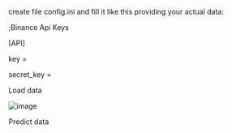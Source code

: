 
create file config.ini and fill it like this providing your actual data: 

;Binance Api Keys 

[API] 

key =  

secret_key =  

Load data

![image](https://github.com/laughugin/LSTM-prediction/assets/90358540/4f4e3a0c-6bc6-483f-880e-01548c095914)

Predict data
